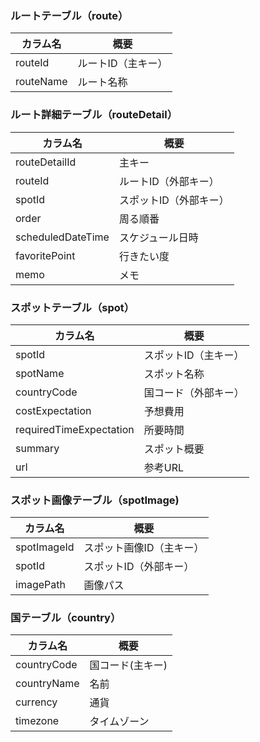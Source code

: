 ### ルートテーブル（route）

|カラム名|概要|
|---|---|
|routeId|ルートID（主キー）|
|routeName|ルート名称|

### ルート詳細テーブル（routeDetail）

|カラム名|概要|
|---|---|
|routeDetailId|主キー|
|routeId|ルートID（外部キー）|
|spotId|スポットID（外部キー）|
|order|周る順番|
|scheduledDateTime|スケジュール日時|
|favoritePoint|行きたい度|
|memo|メモ|

### スポットテーブル（spot）

|カラム名|概要|
|---|---|
|spotId|スポットID（主キー）|
|spotName|スポット名称|
|countryCode|国コード（外部キー）|
|costExpectation|予想費用|
|requiredTimeExpectation|所要時間|
|summary|スポット概要|
|url|参考URL|

### スポット画像テーブル（spotImage)

|カラム名|概要|
|---|---|
|spotImageId|スポット画像ID（主キー）|
|spotId|スポットID（外部キー）|
|imagePath|画像パス|

### 国テーブル（country）

|カラム名|概要|
|---|---|
|countryCode|国コード(主キー)|
|countryName|名前|
|currency|通貨|
|timezone|タイムゾーン|
